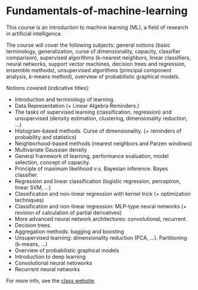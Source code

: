# Fundamentals-of-machine-learning

This course is an introduction to machine learning (ML), a field of research in artificial intelligence. 

The course will cover the following subjects: general notions (basic terminology, generalization, curse of dimensionality, capacity, classifier comparison), supervised algorithms (k-nearest neighbors, linear classifiers, neural networks, support vector machines, decision trees and regression, ensemble methods), unsupervised algorithms (principal component analysis, k-means method), overview of probabilistic graphical models.

Notions covered (indicative titles):

* Introduction and terminology of learning.
* Data Representation (+ Linear Algebra Reminders.)
* The tasks of supervised learning (classification, regression) and unsupervised (density estimation, clustering, dimensionality reduction, …)
* Histogram-based methods. Curse of dimensionality. (+ reminders of probability and statistics)
* Neighborhood-based methods (nearest neighbors and Parzen windows)
* Multivariate Gaussian density
* General framework of learning, performance evaluation, model selection, concept of capacity.
* Principle of maximum likelihood v.s. Bayesian inference. Bayes classifier.
* Regression and linear classification (logistic regression, perceptron, linear SVM, …)
* Classification and non-linear regression with kernel trick (+ optimization techniques)
* Classification and non-linear regression: MLP-type neural networks (+ revision of calculation of partial derivatives)
* More advanced neural network architectures: convolutional, recurrent.
* Decision trees.
* Aggregation methods: bagging and boosting
* Unsupervised learning: dimensionality reduction (PCA, …). Partitioning (k-means, …)
* Overview of probabilistic graphical models
* Introduction to deep learning
* Convolutional neural netoworks
* Recurrent neural networks

For more info, see the [class website](http://mitliagkas.github.io/ift6390-ml-class-2019/).
